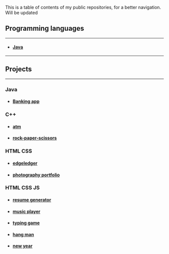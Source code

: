 This is a table of contents of my public repositories, for a better navigation. Will be updated </br>

## Programming languages
_______________________________________________________________
 * #### [Java](https://github.com/SharpAdder/JavaJourney/blob/main/README.md) </br>
_____________________________________
## Projects
_________________________________
### Java
 * #### [Banking app](https://github.com/SharpAdder/JavaJourney/tree/main/banking)

### C++
  * #### [atm](https://github.com/SharpAdder/atm-cpp)
  * #### [rock-paper-scissors](https://github.com/SharpAdder/rock-paper-scisssors-CPP)

### HTML CSS
  * #### [edgeledger](https://github.com/SharpAdder/edgeledger)
  * #### [photography portfolio](https://github.com/SharpAdder/photography-portfolio)

### HTML CSS JS
   * #### [resume generator](https://github.com/SharpAdder/Resume-Generator)
  * #### [music player](https://github.com/SharpAdder/music-payer)
  * #### [typing game](https://github.com/SharpAdder/typing-game)
  * #### [hang man](https://github.com/SharpAdder/hang-man)
  * #### [new year](https://github.com/SharpAdder/new-year)
